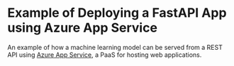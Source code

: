 # Example of Deploying a FastAPI App using Azure App Service

An example of how a machine learning model can be served from a REST API using [Azure App Service](https://learn.microsoft.com/en-us/azure/app-service/), a PaaS for hosting web applications.